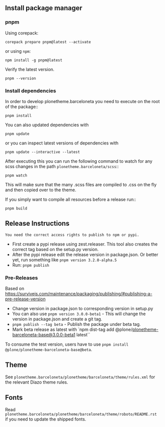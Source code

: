 ## Install package manager

### pnpm

Using corepack:

```shell
corepack prepare pnpm@latest --activate
```

or using `npm`:

```shell
npm install -g pnpm@latest
```

Verify the latest version.

```shell
pnpm --version
```

### Install dependencies

In order to develop plonetheme.barceloneta you need to execute on the root of the package::

```shell
pnpm install
```

You can also updated dependencies with

```shell
pnpm update
```

or you can inspect latest versions of dependencies with

```shell
pnpm update --interactive --latest
```

After executing this you can run the following command to watch for any scss changes
in the path `plonetheme.barceloneta/scss`::

```shell
pnpm watch
```

This will make sure that the many .scss files are compiled to .css on the fly
and then copied over to the theme.

If you simply want to compile all resources before a release run::

```shell
pnpm build
```


## Release Instructions

```{note}
You need the correct access rights to publish to npm or pypi.
```

- First create a pypi release using zest.releaser. This tool also creates the correct tag based on the setup.py version.
- After the pypi release edit the release version in package.json.
  Or better yet, run something like `pnpm version 3.2.0-alpha.5`
- Run: `pnpm publish`


### Pre-Releases

Based on https://survivejs.com/maintenance/packaging/publishing/#publishing-a-pre-release-version

- Change version in package.json to corresponding version in setup.py
- You can also use `pnpm version 3.0.0-beta1` - This will change the version in package.json and create a git tag.
- `pnpm publish --tag beta` - Publish the package under beta tag.
- Mark beta release as latest with `npm dist-tag add @plone/plonetheme-barceloneta-base@3.0.0-beta1 latest``

To consume the test version, users have to use `pnpm install @plone/plonetheme-barceloneta-base@beta`.


## Theme

See `plonetheme.barceloneta/plonetheme/barceloneta/theme/rules.xml` for the relevant Diazo theme rules.


## Fonts

Read `plonetheme.barceloneta/plonetheme/barceloneta/theme/roboto/README.rst` if you need to update the shipped fonts.
